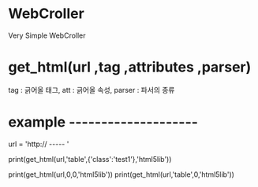 # WebCroller
Very Simple WebCroller


# get_html(url ,tag ,attributes ,parser)
tag : 긁어올 태그, att : 긁어올 속성, parser : 파서의 종류

 # example --------------------
 url = 'http:// ----- '

 print(get_html(url,'table',{'class':'test1'},'html5lib'))

 print(get_html(url,0,0,'html5lib'))
 print(get_html(url,'table',0,'html5lib'))


